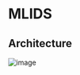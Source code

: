 # MLIDS

## Architecture

![image](https://github.com/voidnowhere/MLIDS/assets/79842485/a0649543-a9d8-4d93-8632-6a4af26b8e25)
